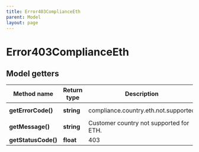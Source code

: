```yaml
---
title: Error403ComplianceEth
parent: Model
layout: page
---
```


# Error403ComplianceEth

## Model getters

Method name | Return type | Description | Notes
------------ | ------------- | ------------- | -------------
**getErrorCode()** | **string** | compliance.country.eth.not.supported | ex.: `compliance.country.eth.not.supported`
**getMessage()** | **string** | Customer country not supported for ETH. | ex.: `Customer country not supported for ETH.`
**getStatusCode()** | **float** | 403 | ex.: `403`


